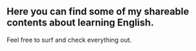 ## Here you can find some of my shareable contents about learning English.

Feel free to surf and check everything out. 

